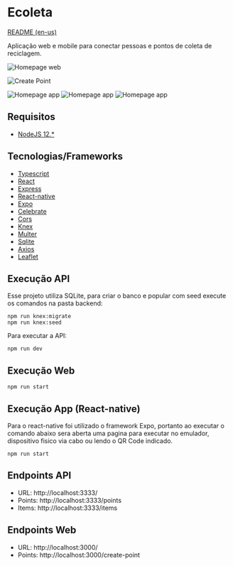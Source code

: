 # Ecoleta
[README (en-us)](README-en-us.md)

Aplicação web e mobile para conectar pessoas e pontos de coleta de reciclagem.

![Homepage web](.github/homepage.png)

![Create Point](.github/create-point2.png)

![Homepage app](.github/homepage-app.png)
![Homepage app](.github/map-app.png)
![Homepage app](.github/detail-app.png)


## Requisitos

- [NodeJS 12.*](https://nodejs.org/en/download/)

## Tecnologias/Frameworks

- [Typescript](https://www.typescriptlang.org/)
- [React](https://github.com/facebook/react)
- [Express](https://expressjs.com/)
- [React-native](https://reactnative.dev/)
- [Expo](https://expo.io/)
- [Celebrate](https://github.com/arb/celebrate/)
- [Cors](https://github.com/expressjs/cors/)
- [Knex](http://knexjs.org/)
- [Multer](https://github.com/expressjs/multer)
- [Sqlite](https://www.sqlite.org/index.html)
- [Axios](https://github.com/axios/axios)
- [Leaflet](https://leafletjs.com/)

<!-- ## Padrões de projeto

- *Clean Architecture* -->

## Execução API

Esse projeto utiliza SQLite, para criar o banco e popular com seed execute os comandos na pasta backend:
```
npm run knex:migrate
npm run knex:seed
```
Para executar a API:

```shell script
npm run dev
```
## Execução Web

```
npm run start
```
## Execução App (React-native)
Para o react-native foi utilizado o framework Expo, portanto ao executar o comando abaixo sera aberta uma pagina para executar no emulador, dispositivo fisico via cabo ou lendo o QR Code indicado.
```
npm run start
```
## Endpoints API

- URL: http://localhost:3333/
- Points: http://localhost:3333/points
- Items: http://localhost:3333/items

## Endpoints Web

- URL: http://localhost:3000/
- Points: http://localhost:3000/create-point